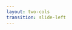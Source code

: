 ```yaml
---
layout: two-cols 
transition: slide-left
---
```


<template v-slot:default>

## What is `elastic`?

![Anyone?](https://spartansinnovate.com/wp-content/uploads/2018/03/anyone-meme.jpg?w=411&h=212)

> `elastic` is a _search, logging, cyber security, observability, analytics, and generative AI use cases_

alike `postgres` even `elastic` is a database which stores
the data in a _denormalized JSON_ format. meaning
it follows `NoSQL` pattern for data validation.

</template>

<template v-slot:right>

## NoSQL ?

`NoSQL`is an _"approach"_ where data are stored and queried in a _"non-structured"_ manner
It tends to avoid _relationships_ between data (_traditional tabular-relations (or) relational databases)

## references

![NoSQL-reference](https://pandorafms.com/blog/wp-content/uploads/2024/02/graph-sqlvsnosqul-2.png)

</template>
